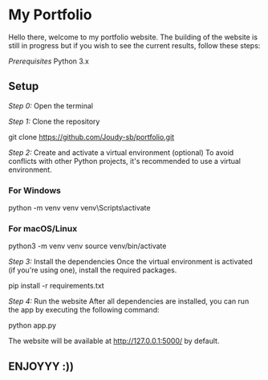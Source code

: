 # My Portfolio

Hello there, welcome to my portfolio website. The building of the website is still in progress but if you wish to see the current results, follow these steps:

_Prerequisites_
Python 3.x

## Setup

*Step 0:* Open the terminal

*Step 1:* Clone the repository

git clone https://github.com/Joudy-sb/portfolio.git

*Step 2:* Create and activate a virtual environment (optional)
To avoid conflicts with other Python projects, it's recommended to use a virtual environment.

### For Windows
python -m venv venv
venv\Scripts\activate

### For macOS/Linux
python3 -m venv venv
source venv/bin/activate

*Step 3:* Install the dependencies
Once the virtual environment is activated (if you're using one), install the required packages.

pip install -r requirements.txt

*Step 4:* Run the website
After all dependencies are installed, you can run the app by executing the following command:

python app.py

The website will be available at http://127.0.0.1:5000/ by default.

## ENJOYYY :))
